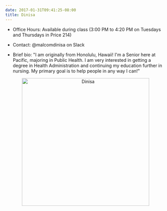```yaml
---
date: 2017-01-31T09:41:25-08:00
title: Dinisa
---
```


- Office Hours:  Available during class (3:00 PM to 4:20 PM on Tuesdays and Thursdays in Price 214)
- Contact: @malcomdinisa on Slack

- Brief bio:  "I am originally from Honolulu, Hawaii! I'm a Senior here at Pacific, majoring in Public Health. I am very interested in getting a degree in Health Administration and continuing my education further in nursing. My primary goal is to help people in any way I can!"  

<p style="text-align:center;"><img src="http://ismayc.github.io/soc301_s2017/img/dinisa.jpg" alt="Dinisa" style="width:400px"></p>